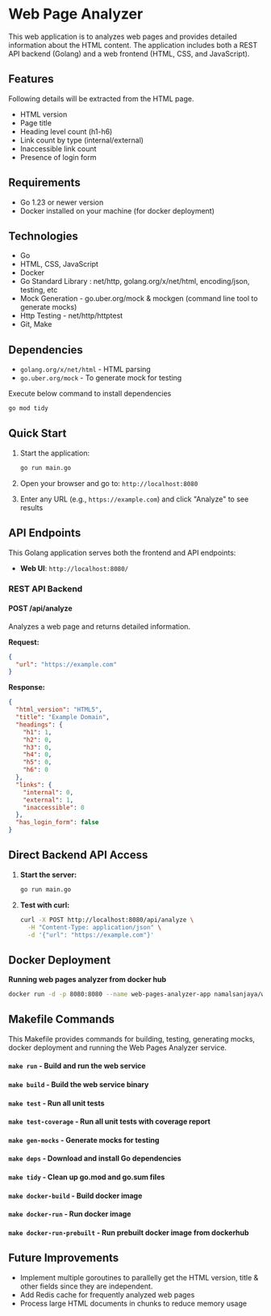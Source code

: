 # Web Page Analyzer

This web application is to analyzes web pages and provides detailed information about the HTML content. The application includes both a REST API backend (Golang) and a web frontend (HTML, CSS, and JavaScript).

## Features

Following details will be extracted from the HTML page.

- HTML version
- Page title
- Heading level count (h1-h6)
- Link count by type (internal/external)
- Inaccessible link count
- Presence of login form


## Requirements

- Go 1.23 or newer version
- Docker installed on your machine (for docker deployment)

## Technologies 

- Go
- HTML, CSS, JavaScript
- Docker
- Go Standard Library : net/http, golang.org/x/net/html, encoding/json, testing, etc
- Mock Generation - go.uber.org/mock & mockgen (command line tool to generate mocks)
- Http Testing - net/http/httptest
- Git, Make 

## Dependencies

- `golang.org/x/net/html` - HTML parsing
- `go.uber.org/mock` - To generate mock for testing

Execute below command to install dependencies
   ```bash
   go mod tidy
   ```


## Quick Start

1. Start the application:
   ```bash
   go run main.go
   ```

2. Open your browser and go to: `http://localhost:8080`

3. Enter any URL (e.g., `https://example.com`) and click "Analyze" to see results


## API Endpoints

This Golang application serves both the frontend and API endpoints:

- **Web UI**: `http://localhost:8080/`


### REST API Backend

#### POST /api/analyze

Analyzes a web page and returns detailed information.

**Request:**
```json
{
  "url": "https://example.com"
}
```

**Response:**
```json
{
  "html_version": "HTML5",
  "title": "Example Domain",
  "headings": {
    "h1": 1,
    "h2": 0,
    "h3": 0,
    "h4": 0,
    "h5": 0,
    "h6": 0
  },
  "links": {
    "internal": 0,
    "external": 1,
    "inaccessible": 0
  },
  "has_login_form": false
}
```

## Direct Backend API Access

1. **Start the server:**
   ```bash
   go run main.go
   ```

2. **Test with curl:**
   ```bash
   curl -X POST http://localhost:8080/api/analyze \
     -H "Content-Type: application/json" \
     -d '{"url": "https://example.com"}'
   ```

## Docker Deployment

**Running web pages analyzer from docker hub**
   ```bash
   docker run -d -p 8080:8080 --name web-pages-analyzer-app namalsanjaya/web-pages-analyzer:v1.0.0
   ```

## Makefile Commands

This Makefile provides commands for building, testing, generating mocks, docker deployment and running the Web Pages Analyzer service.

#### `make run` - Build and run the web service
#### `make build` - Build the web service binary
#### `make test` - Run all unit tests
#### `make test-coverage` - Run all unit tests with coverage report
#### `make gen-mocks` - Generate mocks for testing
#### `make deps` - Download and install Go dependencies
#### `make tidy` - Clean up go.mod and go.sum files
#### `make docker-build` - Build docker image
#### `make docker-run` - Run docker image
#### `make docker-run-prebuilt` - Run prebuilt docker image from dockerhub

## Future Improvements
- Implement multiple goroutines to parallelly get the HTML version, title & other fields since they are independent.
- Add Redis cache for frequently analyzed web pages
- Process large HTML documents in chunks to reduce memory usage

